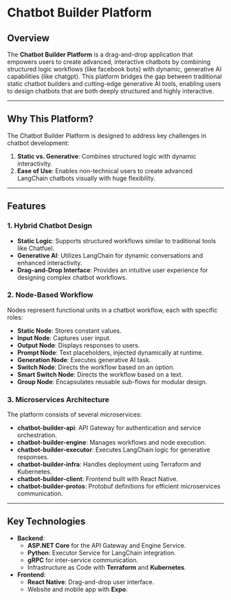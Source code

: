 # Chatbot Builder Platform

## Overview

The **Chatbot Builder Platform** is a drag-and-drop application that empowers users to create advanced,
interactive chatbots by combining structured logic workflows (like facebook bots) with dynamic, generative AI
capabilities (like chatgpt). This platform bridges the gap between traditional static chatbot builders and cutting-edge
generative AI tools, enabling users to design chatbots that are both deeply structured and highly interactive.

---

## Why This Platform?

The Chatbot Builder Platform is designed to address key challenges in chatbot development:

1. **Static vs. Generative**: Combines structured logic with dynamic interactivity.
2. **Ease of Use**: Enables non-technical users to create advanced LangChain chatbots visually with huge flexibility.

---

## Features

### 1. Hybrid Chatbot Design

- **Static Logic**: Supports structured workflows similar to traditional tools like Chatfuel.
- **Generative AI**: Utilizes LangChain for dynamic conversations and enhanced interactivity.
- **Drag-and-Drop Interface**: Provides an intuitive user experience for designing complex chatbot workflows.

### 2. Node-Based Workflow

Nodes represent functional units in a chatbot workflow, each with specific roles:

- **Static Node**: Stores constant values.
- **Input Node**: Captures user input.
- **Output Node**: Displays responses to users.
- **Prompt Node**: Text placeholders, injected dynamically at runtime.
- **Generation Node**: Executes generative AI task.
- **Switch Node**: Directs the workflow based on an option.
- **Smart Switch Node**: Directs the workflow based on a text.
- **Group Node**: Encapsulates reusable sub-flows for modular design.

### 3. Microservices Architecture

The platform consists of several microservices:

- **chatbot-builder-api**: API Gateway for authentication and service orchestration.
- **chatbot-builder-engine**: Manages workflows and node execution.
- **chatbot-builder-executor**: Executes LangChain logic for generative responses.
- **chatbot-builder-infra**: Handles deployment using Terraform and Kubernetes.
- **chatbot-builder-client**: Frontend built with React Native.
- **chatbot-builder-protos**: Protobuf definitions for efficient microservices communication.

---

## Key Technologies

- **Backend**:
    - **ASP.NET Core** for the API Gateway and Engine Service.
    - **Python**: Executor Service for LangChain integration.
    - **gRPC** for inter-service communication.
    - Infrastructure as Code with **Terraform** and **Kubernetes**.
- **Frontend**:
    - **React Native**: Drag-and-drop user interface.
    - Website and mobile app with **Expo**.
